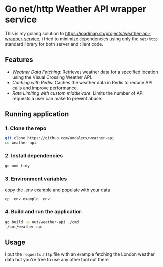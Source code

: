 # Go net/http Weather API wrapper service

This is my golang solution to https://roadmap.sh/projects/weather-api-wrapper-service, i tried to minimize dependencies using only the `net/http` standard library for both server and client code.

## Features

- *Weather Data Fetching*: Retrieves weather data for a specified location using the Visual Crossing Weather API.
- *Caching with Redis*: Caches the weather data in Redis to reduce API calls and improve performance.
- *Rate Limiting with custom middleware*: Limits the number of API requests a user can make to prevent abuse.


## Running application

### 1. Clone the repo

```bash
git clone https://github.com/umdalecs/weather-api
cd weather-api
```

### 2. Install dependencies

```bash
go mod tidy
```

### 3. Environment variables

copy the .env example and populate with your data

```bash
cp .env.example .env
```

### 4. Build and run the application

```bash
go build -o out/weather-api ./cmd
./out/weather-api
```

## Usage

I put the `requests.http` file with an example fetching the London weather data but you're free to use any other tool out there 